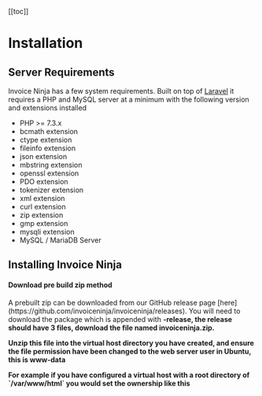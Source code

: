 [[toc]]

# Installation

## Server Requirements

<p>Invoice Ninja has a few system requirements. Built on top of <a href="www.laravel.com/docs/">Laravel</a> it requires a PHP and MySQL server at a minimum with the following version and extensions installed</p> 

* PHP >= 7.3.x
* bcmath extension
* ctype extension
* fileinfo extension
* json extension
* mbstring extension
* openssl extension
* PDO extension
* tokenizer extension
* xml extension
* curl extension
* zip extension
* gmp extension
* mysqli extension
* MySQL / MariaDB Server

## Installing Invoice Ninja

   #### Download pre build zip method

<p>A prebuilt zip can be downloaded from our GitHub release page [here](https://github.com/invoiceninja/invoiceninja/releases)</a>. You will 
need to download the package which is appended with <b>-release<b>, the release should have 3 files, download the file named invoiceninja.zip.</p>

<p>Unzip this file into the virtual host directory you have created, and ensure the file permission have been changed to the web server user in Ubuntu, this is www-data<p>

<p>For example if you have configured a virtual host with a root directory of `/var/www/html` you would set the ownership like this</p>